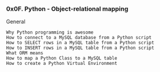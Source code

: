 ### 0x0F. Python - Object-relational mapping

General

    Why Python programming is awesome
    How to connect to a MySQL database from a Python script
    How to SELECT rows in a MySQL table from a Python script
    How to INSERT rows in a MySQL table from a Python script
    What ORM means
    How to map a Python Class to a MySQL table
    How to create a Python Virtual Environment

